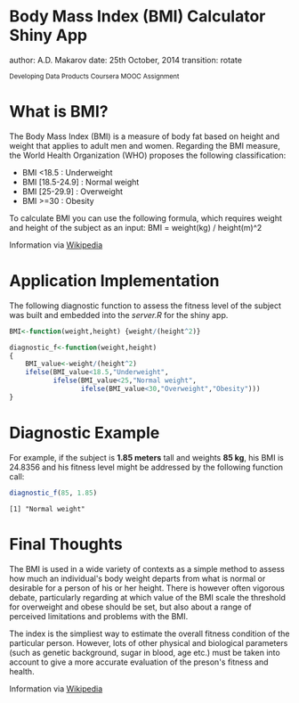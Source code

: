Body Mass Index (BMI) Calculator Shiny App
========================================================
author: A.D. Makarov
date: 25th October, 2014
transition: rotate

<small>
Developing Data Products Coursera MOOC Assignment
</small>

What is BMI?
========================================================

The Body Mass Index (BMI) is a measure of body fat based on height and weight that applies to adult men and women. Regarding the BMI measure, the World Health Organization (WHO) proposes the following classification:

* BMI <18.5 : Underweight
* BMI [18.5-24.9] : Normal weight
* BMI [25-29.9] : Overweight
* BMI >=30 : Obesity

To calculate BMI you can use the following formula, which requires weight and height of the subject as an input:
BMI = weight(kg) / height(m)^2

Information via [Wikipedia](http://en.wikipedia.org/wiki/Body_mass_index)

Application Implementation
========================================================

The following diagnostic function to assess the fitness level of the subject was built and embedded into the *server.R* for the shiny app.


```r
BMI<-function(weight,height) {weight/(height^2)}

diagnostic_f<-function(weight,height)
{
    BMI_value<-weight/(height^2)
    ifelse(BMI_value<18.5,"Underweight",
           ifelse(BMI_value<25,"Normal weight",
                  ifelse(BMI_value<30,"Overweight","Obesity")))
}
```

Diagnostic Example
===========

For example, if the subject is **1.85 meters** tall and weights **85 kg**, his BMI is 24.8356 and his fitness level might be addressed by the following function call:


```r
diagnostic_f(85, 1.85)
```

```
[1] "Normal weight"
```

Final Thoughts
===========

The BMI is used in a wide variety of contexts as a simple method to assess how much an individual's body weight departs from what is normal or desirable for a person of his or her height. There is however often vigorous debate, particularly regarding at which value of the BMI scale the threshold for overweight and obese should be set, but also about a range of perceived limitations and problems with the BMI.

The index is the simpliest way to estimate the overall fitness condition of the particular person. However, lots of other physical and biological parameters (such as genetic background, sugar in blood, age etc.) must be taken into account to give a more accurate evaluation of the preson's fitness and health.

Information via [Wikipedia](http://en.wikipedia.org/wiki/Body_mass_index)
